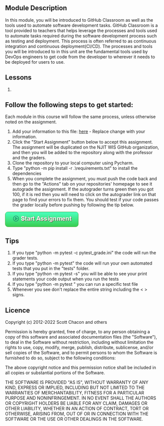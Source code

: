 ## Module Description

In this module, you will be introduced to GitHub Classroom as well as the tools used to
automate software development tasks. GitHub Classroom is a tool provided to teachers that helps leverage the processes
and tools used to automate tasks required during the software development process such as testing and deployment. This
process is often referred to as continuous integration and continuous deployment(CI/CD). The processes and tools you
will be introduced to in this unit are the fundamental tools used by DevOps engineers to get code from the developer to 
wherever it needs to be deployed for users to use.

## Lessons

1.  

## Follow the following steps to get started:

Each module in this course will follow the same process, unless otherwise noted on the assignment.

1. Add your information to this file: [here](myinfo.json)  - Replace change with your information.
2. Click the "Start Assignment" button below to accept this assignment. The assignment will be duplicated on the NJIT
   WIS GitHub organization, and then you will be added to the repository along with the professor and the graders.
3. Clone the repository to your local computer using Pycharm.
4. Type "python -m pip install -r .\requirements.txt" to install the dependencies
5. When you complete the assignment, you must push the code back and then go to the "Actions" tab on your repositories'
   homepage to see it autograde the assignment. If the autograder turns green then you got 100, if it is red then you
   will need to click on the autograder link on that page to find your errors to fix them. You should test if your code
   passes
   the grader locally before pushing by following the tip below.

[![Click to Start Assignment](module_content/images/start.png)](https://classroom.github.com/a/KvHfpLwn)

## Tips

1. If you type "python -m pytest -c pytest_grade.ini" the code will run the grader tests.
2. If you type "python -m pytest" the code will run your own automated tests that you put in the "tests" folder.
3. If you type "python -m pytest -s" you will be able to see your print statements your code output when you run the
   tests
4. If you type "python -m pytest <replace with the path to the test file>" you can run a specific test file
5. Whenever you see <replace with...> don't replace the entire string including the < > signs.

## Licence

Copyright (c) 2012-2022 Scott Chacon and others

Permission is hereby granted, free of charge, to any person obtaining
a copy of this software and associated documentation files (the
"Software"), to deal in the Software without restriction, including
without limitation the rights to use, copy, modify, merge, publish,
distribute, sublicense, and/or sell copies of the Software, and to
permit persons to whom the Software is furnished to do so, subject to
the following conditions:

The above copyright notice and this permission notice shall be
included in all copies or substantial portions of the Software.

THE SOFTWARE IS PROVIDED "AS IS", WITHOUT WARRANTY OF ANY KIND,
EXPRESS OR IMPLIED, INCLUDING BUT NOT LIMITED TO THE WARRANTIES OF
MERCHANTABILITY, FITNESS FOR A PARTICULAR PURPOSE AND
NONINFRINGEMENT. IN NO EVENT SHALL THE AUTHORS OR COPYRIGHT HOLDERS BE
LIABLE FOR ANY CLAIM, DAMAGES OR OTHER LIABILITY, WHETHER IN AN ACTION
OF CONTRACT, TORT OR OTHERWISE, ARISING FROM, OUT OF OR IN CONNECTION
WITH THE SOFTWARE OR THE USE OR OTHER DEALINGS IN THE SOFTWARE.